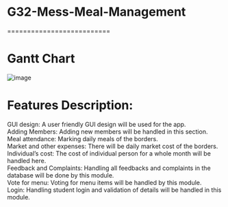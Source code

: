 # G32-Mess-Meal-Management
==========================

Gantt Chart
============

![image](https://user-images.githubusercontent.com/77431968/117703428-74351980-b1eb-11eb-9b97-56bdac9d7733.png)<br>

Features Description:
=====================

GUI design:  A user friendly GUI design will be used for the app.<br>
Adding Members: Adding new members will be handled in this section.<br>
Meal attendance: Marking daily meals of the borders.<br>
Market and other expenses:  There will be daily market cost of the borders.<br>
Individual’s cost: The cost of individual person for a whole month will be handled here. <br>
Feedback and Complaints: Handling all feedbacks and complaints in the database will be done by this module.<br>
Vote for menu: Voting for menu items will be handled by this module.<br>
Login: Handling student login and validation of details will be handled in this module.<br>
